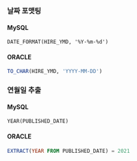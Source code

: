 
### 날짜 포맷팅
#### MySQL
```
DATE_FORMAT(HIRE_YMD, '%Y-%m-%d')
```

#### ORACLE
```sql
TO_CHAR(HIRE_YMD, 'YYYY-MM-DD')
```


### 연월일 추출
#### MySQL
```
YEAR(PUBLISHED_DATE)
```

#### ORACLE
```sql
EXTRACT(YEAR FROM PUBLISHED_DATE) = 2021
```

